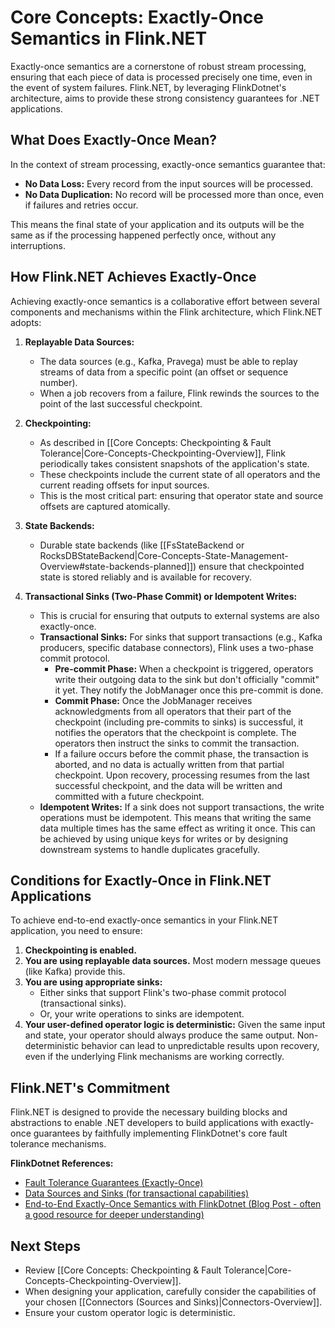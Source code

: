 # Core Concepts: Exactly-Once Semantics in Flink.NET

Exactly-once semantics are a cornerstone of robust stream processing, ensuring that each piece of data is processed precisely one time, even in the event of system failures. Flink.NET, by leveraging FlinkDotnet's architecture, aims to provide these strong consistency guarantees for .NET applications.

## What Does Exactly-Once Mean?

In the context of stream processing, exactly-once semantics guarantee that:

*   **No Data Loss:** Every record from the input sources will be processed.
*   **No Data Duplication:** No record will be processed more than once, even if failures and retries occur.

This means the final state of your application and its outputs will be the same as if the processing happened perfectly once, without any interruptions.

## How Flink.NET Achieves Exactly-Once

Achieving exactly-once semantics is a collaborative effort between several components and mechanisms within the Flink architecture, which Flink.NET adopts:

1.  **Replayable Data Sources:**
    *   The data sources (e.g., Kafka, Pravega) must be able to replay streams of data from a specific point (an offset or sequence number).
    *   When a job recovers from a failure, Flink rewinds the sources to the point of the last successful checkpoint.

2.  **Checkpointing:**
    *   As described in [[Core Concepts: Checkpointing & Fault Tolerance|Core-Concepts-Checkpointing-Overview]], Flink periodically takes consistent snapshots of the application's state.
    *   These checkpoints include the current state of all operators and the current reading offsets for input sources.
    *   This is the most critical part: ensuring that operator state and source offsets are captured atomically.

3.  **State Backends:**
    *   Durable state backends (like [[FsStateBackend or RocksDBStateBackend|Core-Concepts-State-Management-Overview#state-backends-planned]]) ensure that checkpointed state is stored reliably and is available for recovery.

4.  **Transactional Sinks (Two-Phase Commit) or Idempotent Writes:**
    *   This is crucial for ensuring that outputs to external systems are also exactly-once.
    *   **Transactional Sinks:** For sinks that support transactions (e.g., Kafka producers, specific database connectors), Flink uses a two-phase commit protocol.
        *   **Pre-commit Phase:** When a checkpoint is triggered, operators write their outgoing data to the sink but don't officially "commit" it yet. They notify the JobManager once this pre-commit is done.
        *   **Commit Phase:** Once the JobManager receives acknowledgments from all operators that their part of the checkpoint (including pre-commits to sinks) is successful, it notifies the operators that the checkpoint is complete. The operators then instruct the sinks to commit the transaction.
        *   If a failure occurs before the commit phase, the transaction is aborted, and no data is actually written from that partial checkpoint. Upon recovery, processing resumes from the last successful checkpoint, and the data will be written and committed with a future checkpoint.
    *   **Idempotent Writes:** If a sink does not support transactions, the write operations must be idempotent. This means that writing the same data multiple times has the same effect as writing it once. This can be achieved by using unique keys for writes or by designing downstream systems to handle duplicates gracefully.

## Conditions for Exactly-Once in Flink.NET Applications

To achieve end-to-end exactly-once semantics in your Flink.NET application, you need to ensure:

1.  **Checkpointing is enabled.**
2.  **You are using replayable data sources.** Most modern message queues (like Kafka) provide this.
3.  **You are using appropriate sinks:**
    *   Either sinks that support Flink's two-phase commit protocol (transactional sinks).
    *   Or, your write operations to sinks are idempotent.
4.  **Your user-defined operator logic is deterministic:** Given the same input and state, your operator should always produce the same output. Non-deterministic behavior can lead to unpredictable results upon recovery, even if the underlying Flink mechanisms are working correctly.

## Flink.NET's Commitment

Flink.NET is designed to provide the necessary building blocks and abstractions to enable .NET developers to build applications with exactly-once guarantees by faithfully implementing FlinkDotnet's core fault tolerance mechanisms.

**FlinkDotnet References:**

*   [Fault Tolerance Guarantees (Exactly-Once)](https://nightlies.apache.org/flink/flink-docs-stable/docs/ops/state/fault_tolerance/)
*   [Data Sources and Sinks (for transactional capabilities)](https://nightlies.apache.org/flink/flink-docs-stable/docs/connectors/datastream/overview/)
*   [End-to-End Exactly-Once Semantics with FlinkDotnet (Blog Post - often a good resource for deeper understanding)](https://flink.apache.org/features/2018/03/01/end-to-end-exactly-once-apache-flink.html)

## Next Steps

*   Review [[Core Concepts: Checkpointing & Fault Tolerance|Core-Concepts-Checkpointing-Overview]].
*   When designing your application, carefully consider the capabilities of your chosen [[Connectors (Sources and Sinks)|Connectors-Overview]].
*   Ensure your custom operator logic is deterministic.
